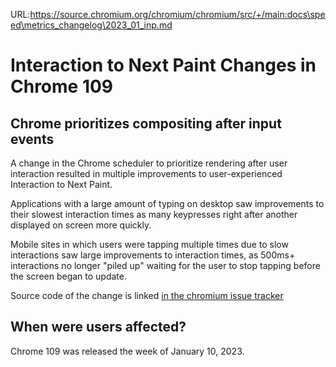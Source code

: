 URL:https://source.chromium.org/chromium/chromium/src/+/main:docs\speed\metrics_changelog\2023_01_inp.md
# Interaction to Next Paint Changes in Chrome 109

## Chrome prioritizes compositing after input events

A change in the Chrome scheduler to prioritize rendering after user interaction
resulted in multiple improvements to user-experienced Interaction to Next Paint.

Applications with a large amount of typing on desktop saw improvements to their
slowest interaction times as many keypresses right after another displayed on
screen more quickly.

Mobile sites in which users were tapping multiple times due to slow interactions
saw large improvements to interaction times, as 500ms+ interactions no longer
"piled up" waiting for the user to stop tapping before the screen began to update.

Source code of the change is linked [in the chromium issue tracker](https://bugs.chromium.org/p/chromium/issues/detail?id=853771)

## When were users affected?

Chrome 109 was released the week of January 10, 2023.
